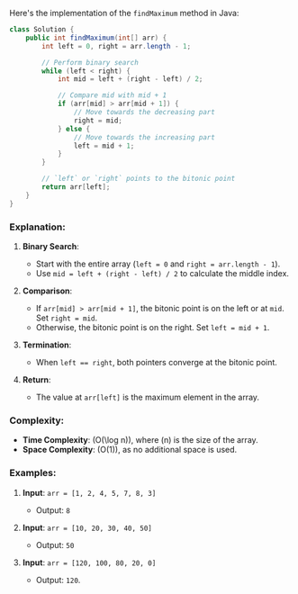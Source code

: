 Here's the implementation of the `findMaximum` method in Java:

```java
class Solution {
    public int findMaximum(int[] arr) {
        int left = 0, right = arr.length - 1;

        // Perform binary search
        while (left < right) {
            int mid = left + (right - left) / 2;

            // Compare mid with mid + 1
            if (arr[mid] > arr[mid + 1]) {
                // Move towards the decreasing part
                right = mid;
            } else {
                // Move towards the increasing part
                left = mid + 1;
            }
        }

        // `left` or `right` points to the bitonic point
        return arr[left];
    }
}
```

### Explanation:
1. **Binary Search**:
   - Start with the entire array (`left = 0` and `right = arr.length - 1`).
   - Use `mid = left + (right - left) / 2` to calculate the middle index.
   
2. **Comparison**:
   - If `arr[mid] > arr[mid + 1]`, the bitonic point is on the left or at `mid`. Set `right = mid`.
   - Otherwise, the bitonic point is on the right. Set `left = mid + 1`.

3. **Termination**:
   - When `left == right`, both pointers converge at the bitonic point.

4. **Return**:
   - The value at `arr[left]` is the maximum element in the array.

### Complexity:
- **Time Complexity**: \(O(\log n)\), where \(n\) is the size of the array.
- **Space Complexity**: \(O(1)\), as no additional space is used.

### Examples:
1. **Input**: `arr = [1, 2, 4, 5, 7, 8, 3]`
   - Output: `8`

2. **Input**: `arr = [10, 20, 30, 40, 50]`
   - Output: `50`

3. **Input**: `arr = [120, 100, 80, 20, 0]`
   - Output: `120`.